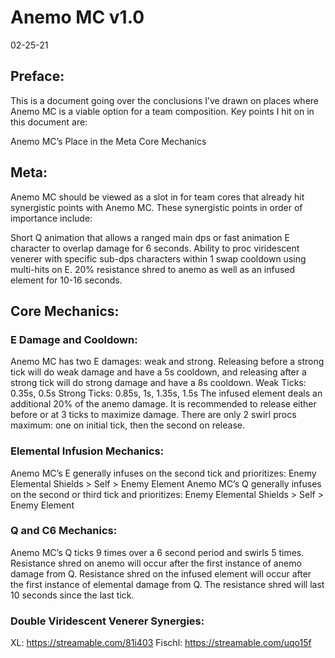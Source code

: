 # Anemo MC v1.0
02-25-21

## Preface:

This is a document going over the conclusions I’ve drawn on places where Anemo MC is a viable option for a team composition. Key points I hit on in this document are:

Anemo MC’s Place in the Meta
Core Mechanics

## Meta:

Anemo MC should be viewed as a slot in for team cores that already hit synergistic points with Anemo MC. These synergistic points in order of importance include:

Short Q animation that allows a ranged main dps or fast animation E character to overlap damage for 6 seconds.
Ability to proc viridescent venerer with specific sub-dps characters within 1 swap cooldown using multi-hits on E.
20% resistance shred to anemo as well as an infused element for 10-16 seconds.

## Core Mechanics:

### E Damage and Cooldown: 
Anemo MC has two E damages: weak and strong. Releasing before a strong tick will do weak damage and have a 5s cooldown, and releasing after a strong tick will do strong damage and have a 8s cooldown.
Weak Ticks: 0.35s, 0.5s
Strong Ticks: 0.85s, 1s, 1.35s, 1.5s
The infused element deals an additional 20% of the anemo damage.
It is recommended to release either before or at 3 ticks to maximize damage.
There are only 2 swirl procs maximum: one on initial tick, then the second on release.

### Elemental Infusion Mechanics: 
Anemo MC’s E generally infuses on the second tick and prioritizes: 
Enemy Elemental Shields > Self > Enemy Element
Anemo MC’s Q generally infuses on the second or third tick and prioritizes: 
Enemy Elemental Shields > Self > Enemy Element

### Q and C6 Mechanics:
Anemo MC’s Q ticks 9 times over a 6 second period and swirls 5 times.
Resistance shred on anemo will occur after the first instance of anemo damage from Q.
Resistance shred on the infused element will occur after the first instance of elemental damage from Q.
The resistance shred will last 10 seconds since the last tick.

### Double Viridescent Venerer Synergies:
XL: https://streamable.com/81i403
Fischl: https://streamable.com/uqo15f
